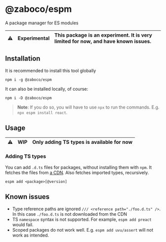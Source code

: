 # @zaboco/espm

A package manager for ES modules

| ⚠️  | **Experimental** | This package is an experiment. It is very limited for now, and have known issues. |
|:---:|:----------------:| :--- |

## Installation

It is recommended to install this tool globally 
```shell
npm i -g @zaboco/espm
```

It can also be installed locally, of course:
```shell
npm i -D @zaboco/espm
```

> **Note**: If you do so, you will have to use `npx` to run the commands. E.g. `npx espm install react`.

## Usage

| ⚠️  | **WIP** | Only adding TS types is available for now |
|:---:| :---:|:--- |

### Adding TS types

You can add `.d.ts` files for packages, without installing them with `npm`. It fetches the files from [a CDN](https://esm.sh/). Also fetches imported types, recursively. 

```shell
espm add <package>[@version]
```

## Known issues
- Type reference paths are ignored `/// <reference path="./foo.d.ts" />`. In this case `./foo.d.ts` is not downloaded from the CDN
- TS `namespace` syntax is not supported. For example, `espm add preact` would fail. 
- Scoped packages do not work well. E.g. `espm add uvu/assert` will not work as intended.
